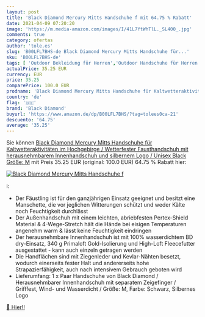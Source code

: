```yaml
---
layout: post
title: 'Black Diamond Mercury Mitts Handschuhe f mit 64.75 % Rabatt'
date: 2021-04-09 07:20:20
image: 'https://m.media-amazon.com/images/I/41L7YtWhTlL._SL400_.jpg'
comments: true
category: ofertas
author: 'tole.es'
slug: 'B00LFL7BHS-de Black Diamond Mercury Mitts Handschuhe für...'
sku: 'B00LFL7BHS-de'
tags: [ 'Outdoor Bekleidung für Herren','Outdoor Handschuhe für Herren','Outdoor-Bekleidung','Sport','Sport & Freizeit','Sport & Outdoor Aktivitäten, Bekleidung & Ausrüstung','black diamond', ]
actualPrice: 35.25 EUR
currency: EUR
price: 35.25
comparePrice: 100.0 EUR
prodname: 'Black Diamond Mercury Mitts Handschuhe für Kaltwetteraktivitäten im Hochgebirge / Wetterfester Fausthandschuh mit herausnehmbarem Innenhandschuh und silbernem Logo / Unisex  Black  Größe: M'
country: 'de'
flag: '🇩🇪'
brand: 'Black Diamond'
buyurl: 'https://www.amazon.de/dp/B00LFL7BHS/?tag=tolees0ca-21'
descuento: '64.75'
average: '35.25'
---
```


Sie können [Black Diamond Mercury Mitts Handschuhe für Kaltwetteraktivitäten im Hochgebirge / Wetterfester Fausthandschuh mit herausnehmbarem Innenhandschuh und silbernem Logo / Unisex  Black  Größe: M](https://www.amazon.de/dp/B00LFL7BHS/?tag=tolees0ca-21) mit Preis 35.25 EUR (original: 100.0 EUR) 64.75 % Rabatt hier:

[![Black Diamond Mercury Mitts Handschuhe f](https://m.media-amazon.com/images/I/41L7YtWhTlL._SL400_.jpg)](https://www.amazon.de/dp/B00LFL7BHS/?tag=tolees0ca-21)

ℹ️:

- Der Fäustling ist für den ganzjährigen Einsatz geeignet und besitzt eine Manschette, die vor jeglichen Witterungen schützt und weder Kälte noch Feuchtigkeit durchlässt
- Der Außenhandschuh mit einem leichten, abriebfesten Pertex-Shield Material & 4-Wege-Stretch hält die Hände bei eisigen Temperaturen angenehm warm & lässt keine Feuchtigkeit eindringen
- Der herausnehmbare Innenhandschuh ist mit 100% wasserdichtem BD dry-Einsatz, 340 g Primaloft Gold-Isolierung und High-Loft Fleecefutter ausgestattet - kann auch einzeln getragen werden
- Die Handflächen sind mit Ziegenleder und Kevlar-Nähten besetzt, wodurch einerseits fester Halt und andererseits hohe Strapazierfähigkeit, auch nach intensivem Gebrauch geboten wird
- Lieferumfang: 1 x Paar Handschuhe von Black Diamond / Herausnehmbarer Innenhandschuh mit separatem Zeigefinger / Grifffest, Wind- und Wasserdicht / Größe: M, Farbe: Schwarz, Silbernes Logo

[🛒 Hier!!](https://www.amazon.de/dp/B00LFL7BHS/?tag=tolees0ca-21)
